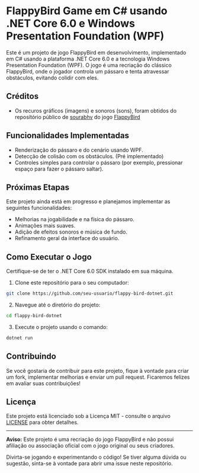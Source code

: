 # FlappyBird Game em C# usando .NET Core 6.0 e Windows Presentation Foundation (WPF)

Este é um projeto de jogo FlappyBird em desenvolvimento, implementado em C# usando a plataforma .NET Core 6.0 e a tecnologia Windows Presentation Foundation (WPF). O jogo é uma recriação do clássico FlappyBird, onde o jogador controla um pássaro e tenta atravessar obstáculos, evitando colidir com eles.

## Créditos

- Os recuros gráficos (imagens) e sonoros (sons), foram obtidos do reposítório público de [sourabhv](https://github.com/sourabhv) do jogo [FlappyBird](https://github.com/sourabhv/FlapPyBird)

## Funcionalidades Implementadas

- Renderização do pássaro e do cenário usando WPF.
- Detecção de colisão com os obstáculos. (Pré implementado)
- Controles simples para controlar o pássaro (por exemplo, pressionar espaço para fazer o pássaro saltar).

## Próximas Etapas

Este projeto ainda está em progresso e planejamos implementar as seguintes funcionalidades:

- Melhorias na jogabilidade e na física do pássaro.
- Animações mais suaves.
- Adição de efeitos sonoros e música de fundo.
- Refinamento geral da interface do usuário.

## Como Executar o Jogo

Certifique-se de ter o .NET Core 6.0 SDK instalado em sua máquina.

1. Clone este repositório para o seu computador:

```bash
git clone https://github.com/seu-usuario/flappy-bird-dotnet.git
```

2. Navegue até o diretório do projeto:

```bash
cd flappy-bird-dotnet
```

3. Execute o projeto usando o comando:

```bash
dotnet run
```

## Contribuindo

Se você gostaria de contribuir para este projeto, fique à vontade para criar um fork, implementar melhorias e enviar um pull request. Ficaremos felizes em avaliar suas contribuições!

## Licença

Este projeto está licenciado sob a Licença MIT - consulte o arquivo [LICENSE](https://github.com/manoel0810/FlappyBird/blob/14f26c232778b4d5c5416dd59937253fd1ec331f/LICENSE) para obter detalhes.

---

**Aviso:** Este projeto é uma recriação do jogo FlappyBird e não possui afiliação ou associação oficial com o jogo original ou seus criadores.

Divirta-se jogando e experimentando o código! Se tiver alguma dúvida ou sugestão, sinta-se à vontade para abrir uma issue neste repositório.
